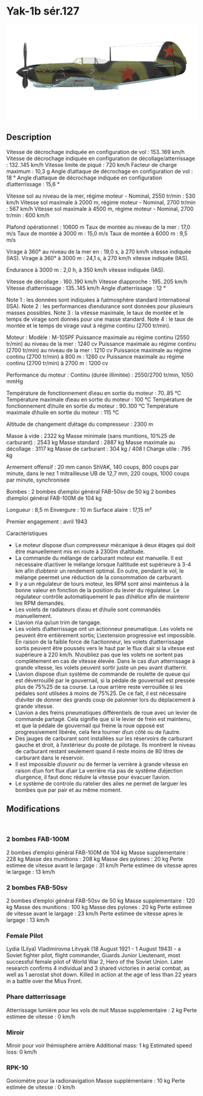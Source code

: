 # Yak-1b sér.127

![yak1s127](../images/yak1s127.png)

## Description

Vitesse de décrochage indiquée en configuration de vol : 153..169 km/h
Vitesse de décrochage indiquée en configuration de décollage/atterrissage : 132..145 km/h
Vitesse limite de piqué : 720 km/h
Facteur de charge maximum : 10,3 g
Angle d\attaque de décrochage en configuration de vol : 18 °
Angle d\attaque de décrochage indiquée en configuration d\atterrissage : 15,6 °

Vitesse sol au niveau de la mer, régime moteur - Nominal, 2550 tr/min : 530 km/h
Vitesse sol maximale à 2000 m, régime moteur - Nominal, 2700 tr/min : 567 km/h
Vitesse sol maximale à 4500 m, régime moteur - Nominal, 2700 tr/min : 600 km/h

Plafond opérationnel : 10600 m
Taux de montée au niveau de la mer : 17,0 m/s
Taux de montée à 3000 m : 15,0 m/s
Taux de montée à 6000 m : 9,5 m/s

Virage à 360° au niveau de la mer en : 19,0 s, à 270 km/h vitesse indiquée (IAS).
Virage à 360° à 3000 m : 24,1 s, à 270 km/h vitesse indiquée (IAS).

Endurance à 3000 m : 2,0 h, à 350 km/h vitesse indiquée (IAS).

Vitesse de décollage : 160..190 km/h
Vitesse d\approche : 195..205 km/h
Vitesse d\atterrissage : 135..145 km/h
Angle d\atterrissage : 12 °

Note 1 : les données sont indiquées à l\atmosphère standard international (ISA).
Note 2 : les performances d\endurance sont données pour plusieurs masses possibles.
Note 3 : la vitesse maximale, le taux de montée et le temps de virage sont donnés pour une masse standard.
Note 4 : le taux de montée et le temps de virage vaut à régime continu (2700 tr/min).

Moteur :
Modèle : M-105PF
Puissance maximale au régime continu (2550 tr/min) au niveau de la mer : 1240 cv
Puissance maximale au régime continu (2700 tr/min) au niveau de la mer : 1210 cv
Puissance maximale au régime continu (2700 tr/min) à 800 m : 1260 cv
Puissance maximale au régime continu (2700 tr/min) à 2700 m : 1200 cv

Performance du moteur :
Continu (durée illimitée) : 2550/2700 tr/min, 1050 mmHg

Température de fonctionnement d\eau en sortie du moteur : 70..85 °C
Température maximale d\eau en sortie du moteur : 100 °C
Température de fonctionnement d\huile en sortie du moteur : 90..100 °C
Température maximale d\huile en sortie du moteur : 115 °C

Altitude de changement d\étage du compresseur : 2300 m

Masse à vide : 2322 kg
Masse minimale (sans munitions, 10%25 de carburant) : 2543 kg
Masse standard : 2887 kg
Masse maximale au décollage : 3117 kg
Masse de carburant : 304 kg / 408 l
Charge utile : 795 kg

Armement offensif :
20 mm canon ShVAK, 140 coups, 800 coups par minute, dans le nez
1 mitrailleuse UB de 12,7 mm, 220 coups, 1000 coups par minute, synchronisée

Bombes :
2 bombes d\emploi général FAB-50sv de 50 kg
2 bombes d\emploi général FAB-100M de 104 kg

Longueur : 8,5 m
Envergure : 10 m
Surface alaire : 17,15 m²

Premier engagement : avril 1943

Caractéristiques
- Le moteur dispose d\un compresseur mécanique à deux étages qui doit être manuellement mis en route à 2300m d\altitude.
- La commande du mélange de carburant moteur est manuelle. Il est nécessaire d\activer le mélange lorsque l\altitude est supérieure à 3-4 km afin d\obtenir un rendement optimal. En outre, pendant le vol, le mélange peermet une réduction de la consommation de carburant.
- Il y a un régulateur de tours moteur, les RPM sont ainsi maintenus à la bonne valeur en fonction de la position du levier du régulateur. Le régulateur contrôle automatiquement le pas d\hélice afin de maintenir les RPM demandés.
- Les volets de radiateurs d\eau et d\huile sont commandés manuellement.
- L\avion n\a qu\un trim de tangage.
- Les volets d\atterrissage ont un actionneur pneumatique. Les volets ne peuvent être entièrement sortis; L\extension progressive est impossible. En raison de la faible force de l\actionneur, les volets d\atterrissage sortis peuvent être poussés vers le haut par le flux d\air si la vitesse est supérieure à 220 km/h. N\oubliez pas que les volets ne sortent pas complètement en cas de vitesse élevée. Dans le cas d\un atterrissage à grande vitesse, les volets peuvent sortir juste un peu avant d\atterrir.
- L\avion dispose d\un système de commande de roulette de queue qui est déverrouillé par le gouvernail, si la pédale de gouvernail est pressée plus de 75%25 de sa course. La roue arrière reste verrouillée si les pédales sont utilsées à moins de 75%25. De ce fait, il est nécessaire d\éviter de donner des grands coup de palonnier lors du déplacement à grande vitesse.
- L\avion a des freins pneumatiques différentiels de roue avec un levier de commande partagé. Cela signifie que si le levier de frein est maintenu, et que la pédale de gouvernail qui freine la roue opposé est progressivement libérée, cela fera tourner d\un côté ou de l\autre.
- Des jauges de carburant sont installées sur les réservoirs de carburant gauche et droit, à l\extérieur du poste de pilotage. Ils montrent le niveau de carburant restant seulement quand il reste moins de 80 litres de carburant dans le réservoir.
- Il est impossible d\ouvrir ou de fermer la verrière à grande vitesse en raison d\un fort flux d\air La verrière n\a pas de systême d\éjection d\urgence, il faut donc réduire la vitesse pour évacuer l\avion.
- Le système de controle du ratelier des ailes ne permet de larguer les bombes que par pair et au même moment.

## Modifications
﻿


### 2 bombes FAB-100M 

2 bombes d’emploi général FAB-100M de 104 kg
Masse supplementaire : 228 kg
Masse des munitions : 208 kg
Masse des pylones : 20 kg
Perte estimee de vitesse avant le largage : 31 km/h
Perte estimee de vitesse apres le largage : 13 km/h﻿


### 2 bombes FAB-50sv

2 bombes d’emploi général FAB-50sv de 50 kg
Masse supplementaire : 120 kg
Masse des munitions : 100 kg
Masse des pylones : 20 kg
Perte estimee de vitesse avant le largage : 23 km/h
Perte estimee de vitesse apres le largage : 13 km/h﻿

### Female Pilot

Lydia (Lilya) Vladimirovna Litvyak (18 August 1921 - 1 August 1943) - a Soviet fighter pilot, flight commander, Guards Junior Lieutenant, most successful female pilot of World War 2, Hero of the Soviet Union. Later research confirms 4 individual and 3 shared victories in aerial combat, as well as 1 aerostat shot down. Killed in action at the age of less than 22 years in a battle over the Mius Front.﻿

### Phare datterrissage

Atterrissage lumière pour les vols de nuit
Masse supplementaire : 2 kg
Perte estimee de vitesse : 0 km/h﻿

### Miroir

Miroir pour voir lhémisphère arrière
Additional mass: 1 kg
Estimated speed loss: 0 km/h﻿


### RPK-10

Goniomètre pour la radionavigation
Masse supplémentaire : 10 kg
Perte estimée de vitesse : 0 km/h